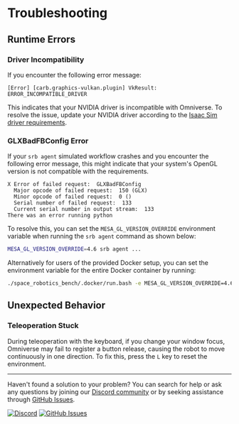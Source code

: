# Troubleshooting

## Runtime Errors

### Driver Incompatibility

If you encounter the following error message:

```log
[Error] [carb.graphics-vulkan.plugin] VkResult: ERROR_INCOMPATIBLE_DRIVER
```

This indicates that your NVIDIA driver is incompatible with Omniverse. To resolve the issue, update your NVIDIA driver according to the [Isaac Sim driver requirements](https://docs.omniverse.nvidia.com/isaacsim/latest/installation/requirements.html#isaac-sim-short-driver-requirements).

### GLXBadFBConfig Error

If your `srb agent` simulated workflow crashes and you encounter the following error message, this might indicate that your system's OpenGL version is not compatible with the requirements.

```log
X Error of failed request:  GLXBadFBConfig
  Major opcode of failed request:  150 (GLX)
  Minor opcode of failed request:  0 ()
  Serial number of failed request:  133
  Current serial number in output stream:  133
There was an error running python
```

To resolve this, you can set the `MESA_GL_VERSION_OVERRIDE` environment variable when running the `srb agent` command as shown below:

```bash
MESA_GL_VERSION_OVERRIDE=4.6 srb agent ...
```

Alternatively for users of the provided Docker setup, you can set the environment variable for the entire Docker container by running:

```bash
./space_robotics_bench/.docker/run.bash -e MESA_GL_VERSION_OVERRIDE=4.6
```

## Unexpected Behavior

### Teleoperation Stuck

During teleoperation with the keyboard, if you change your window focus, Omniverse may fail to register a button release, causing the robot to move continuously in one direction. To fix this, press the `L` key to reset the environment.

______________________________________________________________________

Haven't found a solution to your problem? You can search for help or ask any questions by joining our [Discord community](https://discord.gg/p9gZAPWa65) or by seeking assistance through [GitHub Issues](https://github.com/AndrejOrsula/space_robotics_bench/issues).

[![Discord](https://img.shields.io/badge/Discord-invite-5865F2?logo=discord)](https://discord.gg/p9gZAPWa65)
[![GitHub Issues](https://img.shields.io/badge/GitHub%20Issues-new-blue?logo=github)](https://github.com/AndrejOrsula/space_robotics_bench/issues/new)
